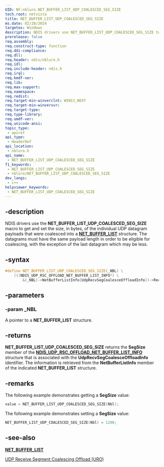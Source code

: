 ```yaml
---
UID: NF:nbluro.NET_BUFFER_LIST_UDP_COALESCED_SEG_SIZE
tech.root: netvista
title: NET_BUFFER_LIST_UDP_COALESCED_SEG_SIZE
ms.date: 02/28/2024
targetos: Windows
description: NDIS drivers use NET_BUFFER_LIST_UDP_COALESCED_SEG_SIZE to get and set the size, in bytes, of the individual UDP datagram payloads that were coalesced into a single NET_BUFFER_LIST structure.
prerelease: false
req.assembly: 
req.construct-type: function
req.ddi-compliance: 
req.dll: 
req.header: ndis/nbluro.h
req.idl: 
req.include-header: ndis.h
req.irql: 
req.kmdf-ver: 
req.lib: 
req.max-support: 
req.namespace: 
req.redist: 
req.target-min-winverclnt: WIN11_NEXT
req.target-min-winversvr: 
req.target-type: 
req.type-library: 
req.umdf-ver: 
req.unicode-ansi: 
topic_type:
 - apiref
api_type:
 - HeaderDef
api_location:
 - nbluro.h
api_name:
 - NET_BUFFER_LIST_UDP_COALESCED_SEG_SIZE
f1_keywords:
 - NET_BUFFER_LIST_UDP_COALESCED_SEG_SIZE
 - nbluro/NET_BUFFER_LIST_UDP_COALESCED_SEG_SIZE
dev_langs:
 - c++
helpviewer_keywords:
 - NET_BUFFER_LIST_UDP_COALESCED_SEG_SIZE
---
```


## -description

NDIS drivers use the **NET_BUFFER_LIST_UDP_COALESCED_SEG_SIZE** macro to get and set the size, in bytes, of the individual UDP datagram payloads that were coalesced into a [**NET_BUFFER_LIST**](../nbl/ns-nbl-net_buffer_list.md) structure. The datagrams must have the same payload length in order to be eligible for coalescing, with the exception of the last datagram which may be less.

## -syntax

```cpp
#define NET_BUFFER_LIST_UDP_COALESCED_SEG_SIZE(_NBL) \
    (((NDIS_UDP_RSC_OFFLOAD_NET_BUFFER_LIST_INFO*) \
        &(_NBL)->NetBufferListInfo[UdpRecvSegCoalesceOffloadInfo])->Receive.SegSize)
```

## -parameters

### -param _NBL

A pointer to a **NET_BUFFER_LIST** structure.

## -returns

**NET_BUFFER_LIST_UDP_COALESCED_SEG_SIZE** returns the **SegSize** member of the [**NDIS_UDP_RSC_OFFLOAD_NET_BUFFER_LIST_INFO**](../nbluro/ns-nbluro-ndis_udp_rsc_offload_net_buffer_list_info.md) structure that is associated with the **UdpRecvSegCoalesceOffloadInfo** identifier. The information is retrieved from the **NetBufferListInfo** member of the indicated **NET_BUFFER_LIST** structure.

## -remarks

The following example demonstrates getting a **SegSize** value:

```cpp
value = NET_BUFFER_LIST_UDP_COALESCED_SEG_SIZE(Nbl);
```

The following example demonstrates setting a **SegSize** value:

```cpp
NET_BUFFER_LIST_UDP_COALESCED_SEG_SIZE(Nbl) = 1200;
```

## -see-also

[**NET_BUFFER_LIST**](../nbl/ns-nbl-net_buffer_list.md)

[UDP Receive Segment Coalescing Offload (URO)](/windows-hardware/drivers/network/udp-rsc-offload)